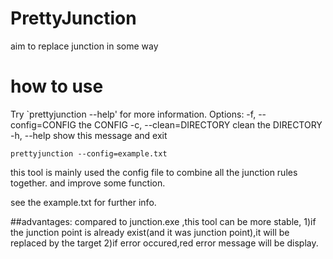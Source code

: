 PrettyJunction
==============

aim to replace junction in some way



how to use
================


Try `prettyjunction --help' for more information.
Options:
  -f, --config=CONFIG        the CONFIG
  -c, --clean=DIRECTORY      clean the DIRECTORY
  -h, --help                 show this message and exit



```prettyjunction --config=example.txt```

this tool is mainly used the config file to combine all the junction rules together.
and improve some function.

see the example.txt for further info.


##advantages:
compared to junction.exe ,this tool can be more stable,
1)if the junction point is already exist(and it was junction point),it will be replaced by the target
2)if error occured,red error message will be display.
